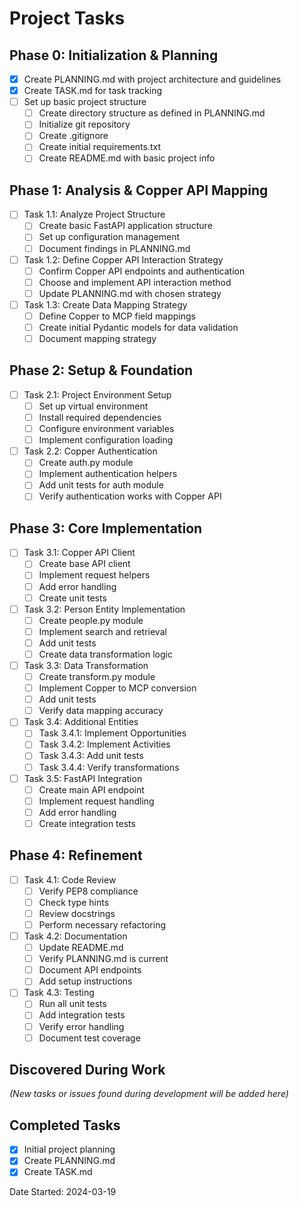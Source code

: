 # Project Tasks

## Phase 0: Initialization & Planning
- [x] Create PLANNING.md with project architecture and guidelines
- [x] Create TASK.md for task tracking
- [ ] Set up basic project structure
  - [ ] Create directory structure as defined in PLANNING.md
  - [ ] Initialize git repository
  - [ ] Create .gitignore
  - [ ] Create initial requirements.txt
  - [ ] Create README.md with basic project info

## Phase 1: Analysis & Copper API Mapping
- [ ] Task 1.1: Analyze Project Structure
  - [ ] Create basic FastAPI application structure
  - [ ] Set up configuration management
  - [ ] Document findings in PLANNING.md

- [ ] Task 1.2: Define Copper API Interaction Strategy
  - [ ] Confirm Copper API endpoints and authentication
  - [ ] Choose and implement API interaction method
  - [ ] Update PLANNING.md with chosen strategy

- [ ] Task 1.3: Create Data Mapping Strategy
  - [ ] Define Copper to MCP field mappings
  - [ ] Create initial Pydantic models for data validation
  - [ ] Document mapping strategy

## Phase 2: Setup & Foundation
- [ ] Task 2.1: Project Environment Setup
  - [ ] Set up virtual environment
  - [ ] Install required dependencies
  - [ ] Configure environment variables
  - [ ] Implement configuration loading

- [ ] Task 2.2: Copper Authentication
  - [ ] Create auth.py module
  - [ ] Implement authentication helpers
  - [ ] Add unit tests for auth module
  - [ ] Verify authentication works with Copper API

## Phase 3: Core Implementation
- [ ] Task 3.1: Copper API Client
  - [ ] Create base API client
  - [ ] Implement request helpers
  - [ ] Add error handling
  - [ ] Create unit tests

- [ ] Task 3.2: Person Entity Implementation
  - [ ] Create people.py module
  - [ ] Implement search and retrieval
  - [ ] Add unit tests
  - [ ] Create data transformation logic

- [ ] Task 3.3: Data Transformation
  - [ ] Create transform.py module
  - [ ] Implement Copper to MCP conversion
  - [ ] Add unit tests
  - [ ] Verify data mapping accuracy

- [ ] Task 3.4: Additional Entities
  - [ ] Task 3.4.1: Implement Opportunities
  - [ ] Task 3.4.2: Implement Activities
  - [ ] Task 3.4.3: Add unit tests
  - [ ] Task 3.4.4: Verify transformations

- [ ] Task 3.5: FastAPI Integration
  - [ ] Create main API endpoint
  - [ ] Implement request handling
  - [ ] Add error handling
  - [ ] Create integration tests

## Phase 4: Refinement
- [ ] Task 4.1: Code Review
  - [ ] Verify PEP8 compliance
  - [ ] Check type hints
  - [ ] Review docstrings
  - [ ] Perform necessary refactoring

- [ ] Task 4.2: Documentation
  - [ ] Update README.md
  - [ ] Verify PLANNING.md is current
  - [ ] Document API endpoints
  - [ ] Add setup instructions

- [ ] Task 4.3: Testing
  - [ ] Run all unit tests
  - [ ] Add integration tests
  - [ ] Verify error handling
  - [ ] Document test coverage

## Discovered During Work
*(New tasks or issues found during development will be added here)*

## Completed Tasks
- [x] Initial project planning
- [x] Create PLANNING.md
- [x] Create TASK.md

Date Started: 2024-03-19 